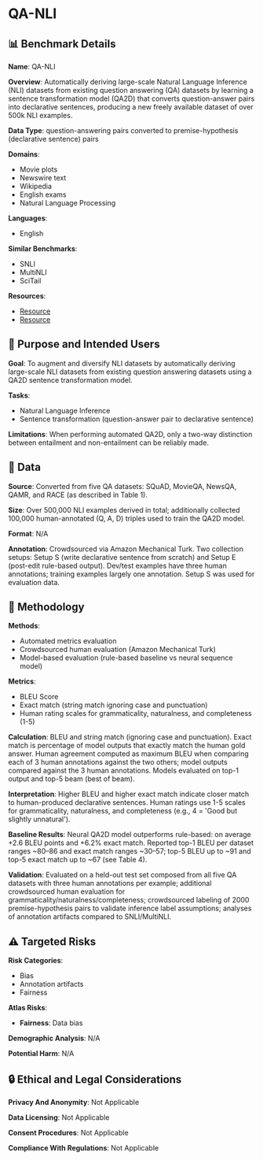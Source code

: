 # QA-NLI

## 📊 Benchmark Details

**Name**: QA-NLI

**Overview**: Automatically deriving large-scale Natural Language Inference (NLI) datasets from existing question answering (QA) datasets by learning a sentence transformation model (QA2D) that converts question-answer pairs into declarative sentences, producing a new freely available dataset of over 500k NLI examples.

**Data Type**: question-answering pairs converted to premise-hypothesis (declarative sentence) pairs

**Domains**:
- Movie plots
- Newswire text
- Wikipedia
- English exams
- Natural Language Processing

**Languages**:
- English

**Similar Benchmarks**:
- SNLI
- MultiNLI
- SciTail

**Resources**:
- [Resource](https://bit.ly/2OMm4vK)
- [Resource](https://arxiv.org/abs/1809.02922)

## 🎯 Purpose and Intended Users

**Goal**: To augment and diversify NLI datasets by automatically deriving large-scale NLI datasets from existing question answering datasets using a QA2D sentence transformation model.

**Tasks**:
- Natural Language Inference
- Sentence transformation (question-answer pair to declarative sentence)

**Limitations**: When performing automated QA2D, only a two-way distinction between entailment and non-entailment can be reliably made.

## 💾 Data

**Source**: Converted from five QA datasets: SQuAD, MovieQA, NewsQA, QAMR, and RACE (as described in Table 1).

**Size**: Over 500,000 NLI examples derived in total; additionally collected 100,000 human-annotated (Q, A, D) triples used to train the QA2D model.

**Format**: N/A

**Annotation**: Crowdsourced via Amazon Mechanical Turk. Two collection setups: Setup S (write declarative sentence from scratch) and Setup E (post-edit rule-based output). Dev/test examples have three human annotations; training examples largely one annotation. Setup S was used for evaluation data.

## 🔬 Methodology

**Methods**:
- Automated metrics evaluation
- Crowdsourced human evaluation (Amazon Mechanical Turk)
- Model-based evaluation (rule-based baseline vs neural sequence model)

**Metrics**:
- BLEU Score
- Exact match (string match ignoring case and punctuation)
- Human rating scales for grammaticality, naturalness, and completeness (1-5)

**Calculation**: BLEU and string match (ignoring case and punctuation). Exact match is percentage of model outputs that exactly match the human gold answer. Human agreement computed as maximum BLEU when comparing each of 3 human annotations against the two others; model outputs compared against the 3 human annotations. Models evaluated on top-1 output and top-5 beam (best of beam).

**Interpretation**: Higher BLEU and higher exact match indicate closer match to human-produced declarative sentences. Human ratings use 1-5 scales for grammaticality, naturalness, and completeness (e.g., 4 = 'Good but slightly unnatural').

**Baseline Results**: Neural QA2D model outperforms rule-based: on average +2.6 BLEU points and +6.2% exact match. Reported top-1 BLEU per dataset ranges ~80–86 and exact match ranges ~30–57; top-5 BLEU up to ~91 and top-5 exact match up to ~67 (see Table 4).

**Validation**: Evaluated on a held-out test set composed from all five QA datasets with three human annotations per example; additional crowdsourced human evaluation for grammaticality/naturalness/completeness; crowdsourced labeling of 2000 premise-hypothesis pairs to validate inference label assumptions; analyses of annotation artifacts compared to SNLI/MultiNLI.

## ⚠️ Targeted Risks

**Risk Categories**:
- Bias
- Annotation artifacts
- Fairness

**Atlas Risks**:
- **Fairness**: Data bias

**Demographic Analysis**: N/A

**Potential Harm**: N/A

## 🔒 Ethical and Legal Considerations

**Privacy And Anonymity**: Not Applicable

**Data Licensing**: Not Applicable

**Consent Procedures**: Not Applicable

**Compliance With Regulations**: Not Applicable

